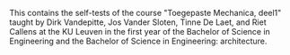 This contains the self-tests of the course "Toegepaste Mechanica, deel1" taught by Dirk Vandepitte, Jos Vander Sloten, Tinne De Laet, and Riet Callens at the KU Leuven in the first year of the Bachelor of Science in Engineering and  the Bachelor of Science in Engineering: architecture.